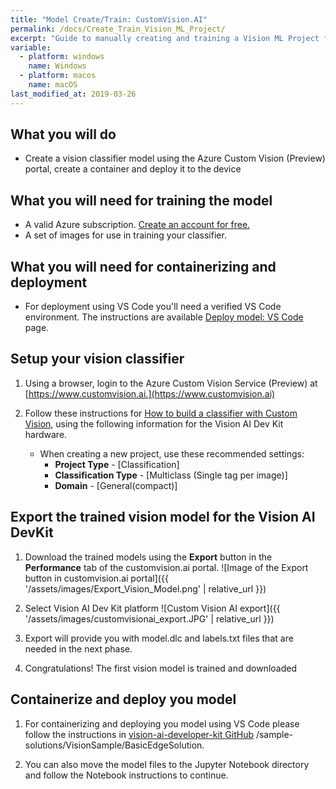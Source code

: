 ```yaml
---
title: "Model Create/Train: CustomVision.AI"
permalink: /docs/Create_Train_Vision_ML_Project/
excerpt: "Guide to manually creating and training a Vision ML Project for the Vision AI DevKit using Azure services"
variable:
  - platform: windows
    name: Windows
  - platform: macos
    name: macOS
last_modified_at: 2019-03-26
---
```

## What you will do
* Create a vision classifier model using the Azure Custom Vision (Preview) portal, create a container and deploy it to the device

## What you will need for training the model
* A valid Azure subscription. [Create an account for free.](https://azure.microsoft.com/free/)
* A set of images for use in training your classifier.

## What you will need for containerizing and deployment
* For deployment using VS Code you'll need a verified VS Code environment. The instructions are available [Deploy model: VS Code](https://azure.github.io/Vision-AI-DevKit-Pages/docs/Deploy_Model_VS_Code/) page.

## Setup your vision classifier
1. Using a browser, login to the Azure Custom Vision Service (Preview) at [https://www.customvision.ai.](https://www.customvision.ai)

2. Follow these instructions for [How to build a classifier with Custom Vision](https://docs.microsoft.com/en-us/azure/cognitive-services/custom-vision-service/getting-started-build-a-classifier), using the following information for the Vision AI Dev Kit hardware.

    - When creating a new project, use these recommended settings:
         - **Project Type** - [Classification]
         - **Classification Type** -  [Multiclass (Single tag per image)]
         - **Domain** - [General(compact)] 

## Export the trained vision model for the Vision AI DevKit

1. Download the trained models using the **Export** button in the  **Performance** tab of the customvision.ai portal.
![Image of the Export button in customvision.ai portal]({{ '/assets/images/Export_Vision_Model.png' | relative_url }})

2. Select Vision AI Dev Kit platform
![Custom Vision AI export]({{ '/assets/images/customvisionai_export.JPG' | relative_url }})

3. Export will provide you with model.dlc and labels.txt files that are needed in the next phase.

4. Congratulations! The first vision model is trained and downloaded

## Containerize and deploy you model

1. For containerizing and deploying you model using VS Code please follow the instructions in [vision-ai-developer-kit GitHub](https://github.com/Microsoft/vision-ai-developer-kit/tree/master/sample-solutions/VisionSample/BasicEdgeSolution) /sample-solutions/VisionSample/BasicEdgeSolution.

2. You can also move the model files to the Jupyter Notebook directory and follow the Notebook instructions to continue.
